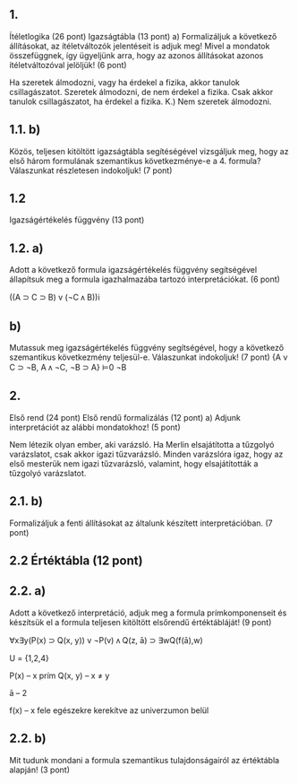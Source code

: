 ## 1.
Ítéletlogika (26 pont)
Igazságtábla (13 pont)
a) Formalizáljuk a következő állításokat, az ítéletváltozók jelentéseit is adjuk meg! Mivel a mondatok összefüggnek, így ügyeljünk arra, hogy az azonos állításokat azonos ítéletváltozóval jelöljük! (6 pont)

Ha szeretek álmodozni, vagy ha érdekel a fizika, akkor tanulok csillagászatot.
Szeretek álmodozni, de nem érdekel a fizika.
Csak akkor tanulok csillagászatot, ha érdekel a fizika.
K.)   Nem szeretek álmodozni.

## 1.1. b) 
Közös, teljesen kitöltött igazságtábla segítéségével vizsgáljuk meg, hogy az első három formulának szemantikus következménye-e a 4. formula? Válaszunkat részletesen indokoljuk!
(7 pont)

## 1.2
 Igazságértékelés függvény (13 pont)

## 1.2. a)
 Adott a következő formula igazságértékelés függvény segítségével állapítsuk meg a formula igazhalmazába tartozó interpretációkat. (6 pont)

((A ⊃ C ⊃ B) v (¬C ᴧ B))i

## b)
 Mutassuk meg igazságértékelés függvény segítségével, hogy a következő szemantikus következmény teljesül-e. Válaszunkat indokoljuk! (7 pont)
{A v C ⊃ ¬B, A ᴧ ¬C, ¬B ⊃ A} ⊨0 ¬B

 

## 2.
Első rend (24 pont)
Első rendű formalizálás (12 pont)
a) Adjunk interpretációt az alábbi mondatokhoz! (5 pont)
 

Nem létezik olyan ember, aki varázsló.
Ha Merlin elsajátította a tűzgolyó varázslatot, csak akkor igazi tűzvarázsló.
Minden varázslóra igaz, hogy az első mesterük nem igazi tűzvarázsló, valamint, hogy elsajátították a tűzgolyó varázslatot.

## 2.1. b) 
Formalizáljuk a fenti állításokat az általunk készített interpretációban. (7 pont)

## 2.2 Értéktábla (12 pont)

## 2.2. a)
 Adott a következő interpretáció, adjuk meg a formula prímkomponenseit és készítsük el a formula teljesen kitöltött elsőrendű értéktábláját! (9 pont)

∀x∃y(P(x) ⊃ Q(x, y)) v ¬P(v) ᴧ Q(z, ā) ⊃ ∃wQ(f(ā),w)

U = {1,2,4}

P(x) – x prím
Q(x, y) – x ≠ y

ā – 2

f(x) – x fele egészekre kerekítve az univerzumon belül

## 2.2. b)
Mit tudunk mondani a formula szemantikus tulajdonságairól az értéktábla alapján! (3 pont)
